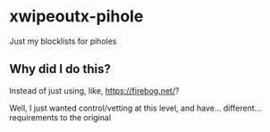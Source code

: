 # xwipeoutx-pihole
Just my blocklists for piholes

## Why did I do this? 

Instead of just using, like, https://firebog.net/?

Well, I just wanted control/vetting at this level, and have... different... requirements to the original
